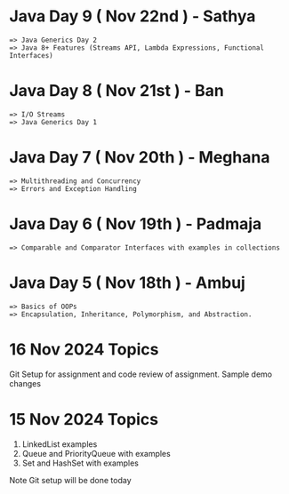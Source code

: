 # Java Day 9 ( Nov 22nd ) - Sathya 
    => Java Generics Day 2
    => Java 8+ Features (Streams API, Lambda Expressions, Functional Interfaces)

# Java Day 8 ( Nov 21st ) - Ban
    => I/O Streams
    => Java Generics Day 1

# Java Day 7 ( Nov 20th ) - Meghana
    => Multithreading and Concurrency
    => Errors and Exception Handling 

# Java Day 6 ( Nov 19th ) - Padmaja
    => Comparable and Comparator Interfaces with examples in collections

# Java Day 5 ( Nov 18th ) - Ambuj
    => Basics of OOPs
    => Encapsulation, Inheritance, Polymorphism, and Abstraction.

# 16 Nov 2024 Topics

Git Setup for assignment and code review of assignment. 
Sample demo changes

# 15 Nov 2024 Topics

1. LinkedList examples 
2. Queue and PriorityQueue with examples
3. Set and HashSet with examples

Note Git setup will be done today 